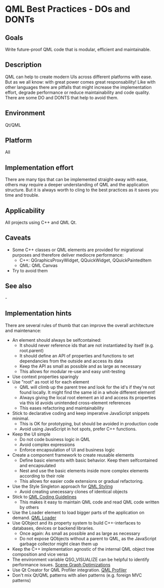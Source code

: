 # QML Best Practices - DOs and DONTs

## Goals

Write future-proof QML code that is modular, efficient and maintainable.

## Description

QML can help to create modern UIs across different platforms with ease. But as we all know: with great power comes great responsability!
Like with other languages there are pitfalls that might increase the implementation effort, degrade performance or reduce maintainability and code quality.
There are some DO and DONTS that help to avoid them.

## Environment

Qt/QML

## Platform

All

## Implementation effort

There are many tips that can be implemented straight-away with ease,
others may require a deeper understanding of QML and the application structure.
But it is always worth to cling to the best practices as it saves you time and trouble.

## Applicability

All projects using C++ and QML Qt.

## Caveats

* Some C++ classes or QML elements are provided for migrational purposes and therefore deliver mediocre performance:
  * C++: QGraphicsProxyWidget, QQuickWidget, QQuickPaintedItem
  * QML: QML Canvas
* Try to avoid them 

## See also

\-

## Implementation hints

There are several rules of thumb that can improve the overall architecture and maintenance:

* An element should always be selfcontained:
  * It should never reference ids that are not instantiated by itself (e.g. root.parent)
  * It should define an API of properties and functions to set dependancies from the outside and access its data
  * Keep the API as small as possible and as large as necessary
  * This allows for modular re-use and easy unit-testing
* Use context properties sparingly
* Use "root" as root id for each element
  * QML will climb up the parent tree and look for the id's if they're not found locally. It might find the same id in a whole different element!
  * Always giving the local root element an id and access its properties via this id avoids unintended cross-element references
  * This eases refactoring and maintainability
* Stick to declarative coding and keep imperative JavaScript snippets minimal.
  * This is OK for prototyping, but should be avoided in production code
  * Avoid using JavaScript in hot spots, prefer C++ functions.
* Keep the UI simple
  * Do not code business logic in QML
  * Avoid complex expressions
  * Enforce encapsulation of UI and business logic
* Create a component framework to create reusable elements
  * Define basic elements with basic behavior. Keep them selfcontained and encapsulated
  * Nest and use the basic elements inside more complex elements according to their role
  * This allows for easier code extensions or gradual refactoring.
* Use the Style Singleton approach for [QML Styling](https://wiki.qt.io/Qml_Styling)
  * Avoid creating unecessary clones of identical objects
* Stick to [QML Coding Guidelines](https://doc.qt.io/qt-5/qml-codingconventions.html)
  * This makes it easy to maintain QML code and read QML code written by others
* Use the Loader element to load bigger parts of the application on demand. [QML Loader](https://doc.qt.io/qt-5/qml-qtquick-loader.html)
* Use QObject and its property system to build C++-interfaces to databases, devices or backend libraries.
  * Once again: As small as possible and as large as necessary
  * Do not expose QObjects without a parent to QML, as the JavaScript garbage collector might clean them up
* Keep the C++ implementation agnostic of the internal QML object tree composition and vice versa
* The environment variable QSG_VISUALIZE can be helpful to identify performance issues. [Scene Graph Optimizations](https://doc.qt.io/qt-5/qtquick-visualcanvas-scenegraph-renderer.html)
* Use Qt Creator for QML Profiler integration. [QML Profiler](https://doc.qt.io/qtcreator/creator-qml-performance-monitor.html)
* Don't mix Qt/QML patterns with alien patterns (e.g. foreign MVC patterns)
